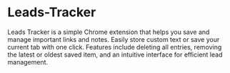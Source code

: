 # Leads-Tracker
Leads Tracker is a simple Chrome extension that helps you save and manage important links and notes. Easily store custom text or save your current tab with one click. Features include deleting all entries, removing the latest or oldest saved item, and an intuitive interface for efficient lead management.
